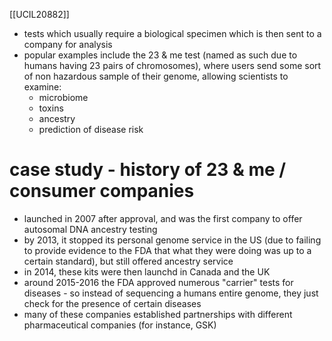 [[UCIL20882]]

- tests which usually require a biological specimen which is then sent to a company for analysis
- popular examples include the 23 & me test (named as such due to humans having 23 pairs of chromosomes), where users send some sort of non hazardous sample of their genome, allowing scientists to examine:
	- microbiome
	- toxins
	- ancestry
	- prediction of disease risk

# case study - history of 23 & me / consumer companies

- launched in 2007 after approval, and was the first company to offer autosomal DNA ancestry testing
- by 2013, it stopped its personal genome service in the US (due to failing to provide evidence to the FDA that what they were doing was up to a certain standard), but still offered ancestry service
- in 2014, these kits were then launchd in Canada and the UK
- around 2015-2016 the FDA approved numerous "carrier" tests for diseases - so instead of sequencing a humans entire genome, they just check for the presence of certain diseases
- many of these companies established partnerships with different pharmaceutical companies (for instance, GSK)